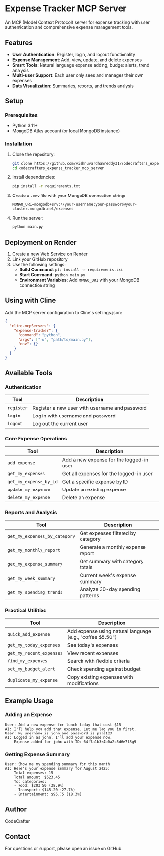 # Expense Tracker MCP Server

An MCP (Model Context Protocol) server for expense tracking with user authentication and comprehensive expense management tools.

## Features

- **User Authentication**: Register, login, and logout functionality
- **Expense Management**: Add, view, update, and delete expenses
- **Smart Tools**: Natural language expense adding, budget alerts, trend analysis
- **Multi-user Support**: Each user only sees and manages their own expenses
- **Data Visualization**: Summaries, reports, and trends analysis

## Setup

### Prerequisites

- Python 3.11+
- MongoDB Atlas account (or local MongoDB instance)

### Installation

1. Clone the repository:

   ```bash
   git clone https://github.com/vishnuvardhanreddy31/codecrafters_expense_tracker_mcp_server.git
   cd codecrafters_expense_tracker_mcp_server
   ```

2. Install dependencies:

   ```bash
   pip install -r requirements.txt
   ```

3. Create a `.env` file with your MongoDB connection string:

   ```
   MONGO_URI=mongodb+srv://your-username:your-password@your-cluster.mongodb.net/expenses
   ```

4. Run the server:
   ```bash
   python main.py
   ```

## Deployment on Render

1. Create a new Web Service on Render
2. Link your GitHub repository
3. Use the following settings:
   - **Build Command**: `pip install -r requirements.txt`
   - **Start Command**: `python main.py`
   - **Environment Variables**: Add `MONGO_URI` with your MongoDB connection string

## Using with Cline

Add the MCP server configuration to Cline's settings.json:

```json
{
  "cline.mcpServers": {
    "expense-tracker": {
      "command": "python",
      "args": ["-u", "path/to/main.py"],
      "env": {}
    }
  }
}
```

## Available Tools

### Authentication

| Tool       | Description                                    |
| ---------- | ---------------------------------------------- |
| `register` | Register a new user with username and password |
| `login`    | Log in with username and password              |
| `logout`   | Log out the current user                       |

### Core Expense Operations

| Tool                   | Description                              |
| ---------------------- | ---------------------------------------- |
| `add_expense`          | Add a new expense for the logged-in user |
| `get_my_expenses`      | Get all expenses for the logged-in user  |
| `get_my_expense_by_id` | Get a specific expense by ID             |
| `update_my_expense`    | Update an existing expense               |
| `delete_my_expense`    | Delete an expense                        |

### Reports and Analysis

| Tool                          | Description                       |
| ----------------------------- | --------------------------------- |
| `get_my_expenses_by_category` | Get expenses filtered by category |
| `get_my_monthly_report`       | Generate a monthly expense report |
| `get_my_expense_summary`      | Get summary with category totals  |
| `get_my_week_summary`         | Current week's expense summary    |
| `get_my_spending_trends`      | Analyze 30-day spending patterns  |

### Practical Utilities

| Tool                     | Description                                               |
| ------------------------ | --------------------------------------------------------- |
| `quick_add_expense`      | Add expense using natural language (e.g., "coffee $5.50") |
| `get_my_today_expenses`  | See today's expenses                                      |
| `get_my_recent_expenses` | View recent expenses                                      |
| `find_my_expenses`       | Search with flexible criteria                             |
| `set_my_budget_alert`    | Check spending against budget                             |
| `duplicate_my_expense`   | Copy existing expenses with modifications                 |

## Example Usage

### Adding an Expense

```
User: Add a new expense for lunch today that cost $15
AI: I'll help you add that expense. Let me log you in first.
User: My username is john and password is pass123
AI: Logged in as john. I'll add your expense now.
    Expense added for john with ID: 64f7a1b3e4b0a2c5d6e7f8g9
```

### Getting Expense Summary

```
User: Show me my spending summary for this month
AI: Here's your expense summary for August 2025:
    Total expenses: 15
    Total amount: $523.45
    Top categories:
    - Food: $203.50 (38.9%)
    - Transport: $145.20 (27.7%)
    - Entertainment: $95.75 (18.3%)
```

## Author

CodeCrafter

## Contact

For questions or support, please open an issue on GitHub.

